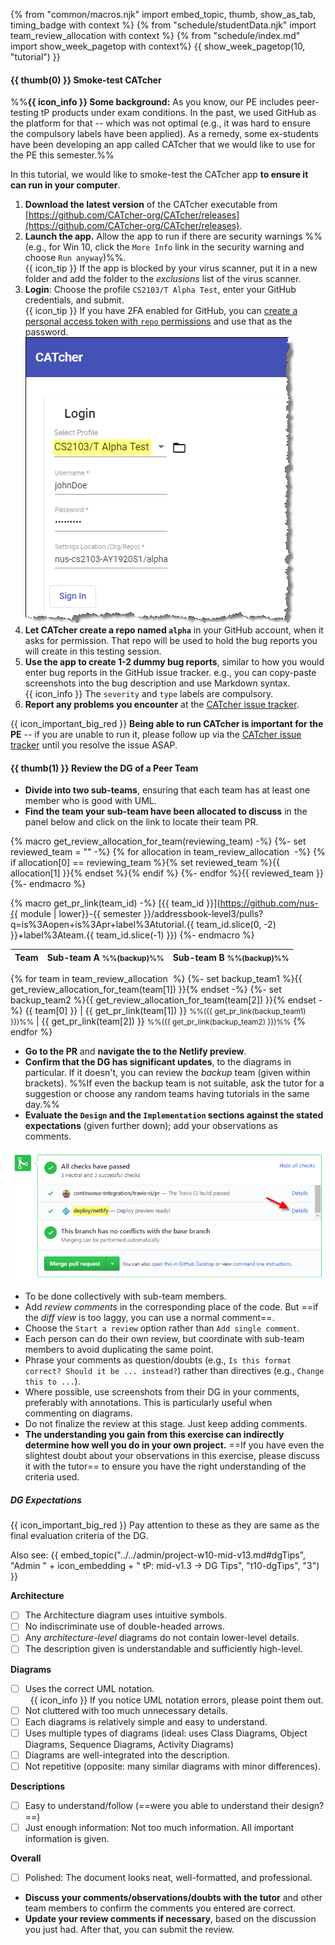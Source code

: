 {% from "common/macros.njk" import embed_topic, thumb, show_as_tab, timing_badge with context %}
{% from "schedule/studentData.njk" import team_review_allocation with context %}
{% from "schedule/index.md" import show_week_pagetop with context%}
{{ show_week_pagetop(10, "tutorial") }}

#### {{ thumb(0) }} Smoke-test CATcher

<div class="indented-level2">

<box dismissible>

%%**{{ icon_info }} Some background:** As you know, our <tooltip content="i.e., Practical Exam">PE</tooltip> includes peer-testing tP products under exam conditions. In the past, we used GitHub as the platform for that -- which was not optimal (e.g., it was hard to ensure the compulsory labels have been applied). As a remedy, some ex-students have been developing an app called <tooltip content="CAT stands for Crowd-sourced Anonymous Testing">CATcher</tooltip> that we would like to use for the PE this semester.%%
</box>

In this tutorial, we would like to smoke-test the CATcher app **to ensure it can run in your computer**.
<p/>

<panel type="info" header="**The steps for smoke-testing CATcher:**" minimized>

1. **Download the latest version** of the CATcher executable from [https://github.com/CATcher-org/CATcher/releases](https://github.com/CATcher-org/CATcher/releases).
1. **Launch the app.** Allow the app to run if there are security warnings %%(e.g., for Win 10, click the `More Info` link in the security warning and choose `Run anyway`)%%.<br>
   {{ icon_tip }} If the app is blocked by your virus scanner, put it in a new folder and add the folder to the _exclusions_ list of the virus scanner.
1. **Login**: Choose the profile `CS2103/T Alpha Test`, enter your GitHub credentials, and submit.<br>
   {{ icon_tip }} If you have 2FA enabled for GitHub, you can [create a personal access token with `repo` permissions](https://help.github.com/en/github/authenticating-to-github/creating-a-personal-access-token-for-the-command-line) and use that as the password.<br>
   <img src="../../admin/images/catcherLogin.png" />
1. **Let CATcher create a repo named `alpha`** in your GitHub account, when it asks for permission. That repo will be used to hold the bug reports you will create in this testing session.
1. **Use the app to create 1-2 dummy bug reports**, similar to how you would enter bug reports in the GitHub issue tracker. e.g., you can copy-paste screenshots into the bug description and use Markdown syntax.<br>
  {{ icon_info }} The `severity` and `type` labels are compulsory.
1. **Report any problems you encounter** at the [CATcher issue tracker](https://github.com/CATcher-org/CATcher/issues).


</panel>
<p/>

{{ icon_important_big_red }} **Being able to run CATcher is important for the PE** -- if you are unable to run it, please follow up via the [CATcher issue tracker](https://github.com/CATcher-org/CATcher/issues) until you resolve the issue ASAP.

</div>

#### {{ thumb(1) }} Review the <tooltip content="Developer Guide">DG</tooltip> of a Peer Team

* **Divide into two sub-teams**, ensuring that each team has at least one member who is good with UML.
* **Find the team your sub-team have been allocated to discuss** in the panel below and click on the link to locate their team PR.

{% macro get_review_allocation_for_team(reviewing_team) -%}
{%- set reviewed_team = "" -%}
{% for allocation in team_review_allocation  -%}
{% if allocation[0] == reviewing_team %}{% set reviewed_team %}{{ allocation[1] }}{% endset %}{% endif %}
{%- endfor %}{{ reviewed_team }}
{%- endmacro %}

{% macro get_pr_link(team_id) -%}
[{{ team_id }}](https://github.com/nus-{{ module | lower}}-{{ semester }}/addressbook-level3/pulls?q=is%3Aopen+is%3Apr+label%3Atutorial.{{ team_id.slice(0, -2) }}+label%3Ateam.{{ team_id.slice(-1) }})
{%- endmacro  %}

<div class="indented-level2">

<panel header="Allocation for DG review" >

Team          | Sub-team A <small>%%(backup)%%</small> | Sub-team B <small>%%(backup)%%</small>
--------------|----------------------------------------|---------------------------------------
{% for team in team_review_allocation  %}
{%- set backup_team1 %}{{ get_review_allocation_for_team(team[1]) }}{% endset -%}
{%- set backup_team2 %}{{ get_review_allocation_for_team(team[2]) }}{% endset -%}
{{ team[0] }} | {{ get_pr_link(team[1]) }} <small>%%({{ get_pr_link(backup_team1) }})%%</small> | {{ get_pr_link(team[2]) }} <small>%%({{ get_pr_link(backup_team2) }})%%</small>
{% endfor %}
</panel>
</div>

* **Go to the PR** and **navigate the to the <trigger trigger="click" for="modal:t10-netlifyPreview">Netlify preview</trigger>**.
* **Confirm that the DG has significant updates**, to the diagrams in particular. If it doesn't, you can review the _backup_ team (given within brackets). %%If even the backup team is not suitable, ask the tutor for a suggestion or choose any random teams having tutorials in the same day.%%
* **Evaluate the `Design` and the `Implementation` sections against the stated expectations** (given further down); add your observations as comments.<br>

<modal large title="How to access the Netlify preview" id="modal:t10-netlifyPreview">
  <img src="../../admin/images/prNetlifyPreview.png" />
</modal>

<div class="indented-level2">

<box>

* To be done collectively with sub-team members.
* Add _review comments_ in the corresponding place of the code. But ==if the <tooltip content="i.e., the tab named `Files changed`">_diff view_</tooltip> is too laggy, you can use a normal comment==. 
* Choose the `Start a review` option rather than `Add single comment`.
* Each person can do their own review, but coordinate with sub-team members to avoid duplicating the same point.
* Phrase your comments as question/doubts (e.g., `Is this format correct? Should it be ... instead?`) rather than directives (e.g., `Change this to ...`).
* Where possible, use screenshots from their DG in your comments, preferably with annotations. This is particularly useful when commenting on diagrams.
* Do not finalize the review at this stage. Just keep adding comments.
* <span class="text-success">**The understanding you gain from this exercise can indirectly determine how well you do in your own project.**</span> ==If you have even the slightest doubt about your observations in this exercise, please discuss it with the tutor== to ensure you have the right understanding of the criteria used.
</box>

<box border-left-color="green">

##### <span class="text-success">DG Expectations</span> 
{{ icon_important_big_red }} Pay attention to these as they are same as the final evaluation criteria of the DG.<br>

Also see:
{{ embed_topic("../../admin/project-w10-mid-v13.md#dgTips", "Admin " + icon_embedding + " tP: mid-v1.3 → DG Tips", "t10-dgTips", "3") }}

**Architecture**
- [ ] The Architecture diagram uses intuitive symbols.
- [ ] No indiscriminate use of double-headed arrows.
- [ ] Any <tooltip content="e.g., the sequence diagram showing interactions between main components">_architecture-level_</tooltip> diagrams do not contain lower-level details.
- [ ] The description given is understandable and sufficiently high-level.

**Diagrams**
- [ ] Uses the correct UML notation.<br>
  &nbsp;&nbsp;{{ icon_info }} If you notice UML notation errors, please point them out.
- [ ] Not cluttered with too much unnecessary details.
- [ ] Each diagrams is relatively simple and easy to understand.
- [ ] Uses multiple types of diagrams (ideal: uses Class Diagrams, Object Diagrams, Sequence Diagrams, Activity Diagrams)
- [ ] Diagrams are well-integrated into the description.
- [ ] Not repetitive (opposite: many similar diagrams with minor differences).

**Descriptions**
- [ ] Easy to understand/follow (==were you able to understand their design?==)
- [ ] Just enough information: Not too much information. All important information is given.

**Overall**
- [ ] Polished: The document looks neat, well-formatted, and professional.

</box>

</div>

* **Discuss your comments/observations/doubts with the tutor** and other team members to confirm the comments you entered are correct.
* **Update your review comments if necessary**, based on the discussion you just had. After that, you can submit the review.<br>


